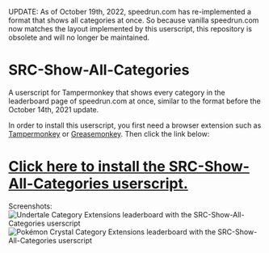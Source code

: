 UPDATE: As of October 19th, 2022, speedrun.com has re-implemented a format that shows all categories at once. So because vanilla speedrun.com now matches the layout implemented by this userscript, this repository is obsolete and will no longer be maintained.

# SRC-Show-All-Categories
A userscript for Tampermonkey that shows every category in the leaderboard page of speedrun.com at once, similar to the format before the October 14th, 2021 update.

In order to install this userscript, you first need a browser extension such as [Tampermonkey](https://chrome.google.com/webstore/detail/tampermonkey/dhdgffkkebhmkfjojejmpbldmpobfkfo?hl=en) or [Greasemonkey](https://addons.mozilla.org/en-US/firefox/addon/greasemonkey/). Then click the link below:
# [Click here to install the SRC-Show-All-Categories userscript.](https://github.com/OceanBagel/SRC-Show-All-Categories/raw/main/SRC-Show-All-Categories.user.js)

Screenshots:
![Undertale Category Extensions leaderboard with the SRC-Show-All-Categories userscript](https://cdn.discordapp.com/attachments/611003651300917277/912360402124410930/unknown.png)
![Pokémon Crystal Category Extensions leaderboard with the SRC-Show-All-Categories userscript](https://cdn.discordapp.com/attachments/611003651300917277/912360740432789514/unknown.png)
